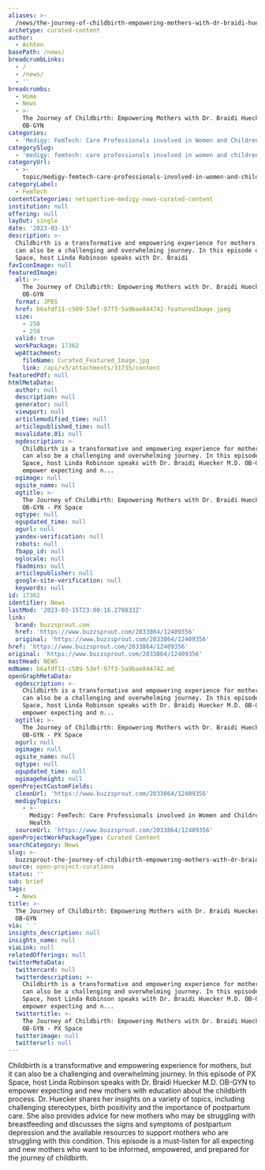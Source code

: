 ```yaml
---
aliases: >-
  /news/the-journey-of-childbirth-empowering-mothers-with-dr-braidi-huecker-m-d-ob-gyn
archetype: curated-content
author:
  - Ashton
basePath: /news/
breadcrumbLinks:
  - /
  - /news/
  - ''
breadcrumbs:
  - Home
  - News
  - >-
    The Journey of Childbirth: Empowering Mothers with Dr. Braidi Huecker M.D.
    OB-GYN
categories:
  - 'Medigy: FemTech: Care Professionals involved in Women and Children’s Health'
categorySlug:
  - 'medigy: femtech: care professionals involved in women and children’s health'
categoryUrl:
  - >-
    topic/medigy-femtech-care-professionals-involved-in-women-and-childrens-health
categoryLabel:
  - FemTech
contentCategories: netspective-medigy-news-curated-content
institution: null
offering: null
layOut: single
date: '2023-03-13'
description: >-
  Childbirth is a transformative and empowering experience for mothers, but it
  can also be a challenging and overwhelming journey. In this episode of PX
  Space, host Linda Robinson speaks with Dr. Braidi
favIconImage: null
featuredImage:
  alt: >-
    The Journey of Childbirth: Empowering Mothers with Dr. Braidi Huecker M.D.
    OB-GYN
  format: JPEG
  href: b6afdf11-c509-53ef-97f3-5a9bae844742-featuredImage.jpeg
  size:
    - 250
    - 250
  valid: true
  workPackage: 17362
  wpAttachment:
    fileName: Curated_Featured_Image.jpg
    link: /api/v3/attachments/31735/content
featuredPdf: null
htmlMetaData:
  author: null
  description: null
  generator: null
  viewport: null
  articlemodified_time: null
  articlepublished_time: null
  msvalidate.01: null
  ogdescription: >-
    Childbirth is a transformative and empowering experience for mothers, but it
    can also be a challenging and overwhelming journey. In this episode of PX
    Space, host Linda Robinson speaks with Dr. Braidi Huecker M.D. OB-GYN to
    empower expecting and n...
  ogimage: null
  ogsite_name: null
  ogtitle: >-
    The Journey of Childbirth: Empowering Mothers with Dr. Braidi Huecker M.D.
    OB-GYN - PX Space 
  ogtype: null
  ogupdated_time: null
  ogurl: null
  yandex-verification: null
  robots: null
  fbapp_id: null
  oglocale: null
  fbadmins: null
  articlepublisher: null
  google-site-verification: null
  keywords: null
id: 17362
identifier: News
lastMod: '2023-03-15T23:00:16.278833Z'
link:
  brand: buzzsprout.com
  href: 'https://www.buzzsprout.com/2033864/12409356'
  original: 'https://www.buzzsprout.com/2033864/12409356'
href: 'https://www.buzzsprout.com/2033864/12409356'
original: 'https://www.buzzsprout.com/2033864/12409356'
mastHead: NEWS
mdName: b6afdf11-c509-53ef-97f3-5a9bae844742.md
openGraphMetaData:
  ogdescription: >-
    Childbirth is a transformative and empowering experience for mothers, but it
    can also be a challenging and overwhelming journey. In this episode of PX
    Space, host Linda Robinson speaks with Dr. Braidi Huecker M.D. OB-GYN to
    empower expecting and n...
  ogtitle: >-
    The Journey of Childbirth: Empowering Mothers with Dr. Braidi Huecker M.D.
    OB-GYN - PX Space 
  ogurl: null
  ogimage: null
  ogsite_name: null
  ogtype: null
  ogupdated_time: null
  ogimageheight: null
openProjectCustomFields:
  cleanUrl: 'https://www.buzzsprout.com/2033864/12409356'
  medigyTopics:
    - >-
      Medigy: FemTech: Care Professionals involved in Women and Children’s
      Health
  sourceUrl: 'https://www.buzzsprout.com/2033864/12409356'
openProjectWorkPackageType: Curated Content
searchCategory: News
slug: >-
  buzzsprout-the-journey-of-childbirth-empowering-mothers-with-dr-braidi-huecker-m-d-ob-gyn
source: open-project-curations
status: ''
sub: brief
tags:
  - News
title: >-
  The Journey of Childbirth: Empowering Mothers with Dr. Braidi Huecker M.D.
  OB-GYN
via: ' '
insights_description: null
insights_name: null
viaLink: null
relatedOfferings: null
twitterMetaData:
  twittercard: null
  twitterdescription: >-
    Childbirth is a transformative and empowering experience for mothers, but it
    can also be a challenging and overwhelming journey. In this episode of PX
    Space, host Linda Robinson speaks with Dr. Braidi Huecker M.D. OB-GYN to
    empower expecting and n...
  twittertitle: >-
    The Journey of Childbirth: Empowering Mothers with Dr. Braidi Huecker M.D.
    OB-GYN - PX Space 
  twitterimage: null
  twitterurl: null
---
```

Childbirth is a transformative and empowering experience for mothers, but it can also be a challenging and overwhelming journey. In this episode of PX Space, host Linda Robinson speaks with Dr. Braidi Huecker M.D. OB-GYN to empower expecting and new mothers with education about the childbirth process. Dr. Huecker shares her insights on a variety of topics, including challenging stereotypes, birth positivity and the importance of postpartum care. She also provides advice for new mothers who may be struggling with breastfeeding and discusses the signs and symptoms of postpartum depression and the available resources to support mothers who are struggling with this condition. This episode is a must-listen for all expecting and new mothers who want to be informed, empowered, and prepared for the journey of childbirth.